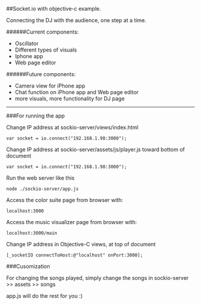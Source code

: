 ##Socket.io with objective-c example.

Connecting the DJ with the audience, one step at a time.

######Current components:
* Oscillator
* Different types of visuals
* Iphone app
* Web page editor

######Future components:
* Camera view for iPhone app
* Chat function on iPhone app and Web page editor
* more visuals, more functionality for DJ page

---

###For running the app

Change IP address at sockio-server/views/index.html 

```
var socket = io.connect("192.168.1.98:3000");
```
Change IP address at sockio-server/assets/js/player.js toward bottom of document

```
var socket = io.connect("192.168.1.98:3000");
```

Run the web server like this

	node ./sockio-server/app.js

Access the color suite page from browser with:
	
	localhost:3000 
	
Access the music visualizer page from browser with:
	
	localhost:3000/main
	
Change IP address in Objective-C views, at top of document

```
[_socketIO connectToHost:@"localhost" onPort:3000];
```
###Cusomization

For changing the songs played, simply change the songs in sockio-server >> assets >> songs

app.js will do the rest for you :)
